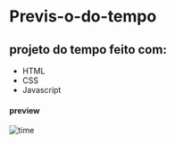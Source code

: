 # Previs-o-do-tempo
## projeto do tempo feito com:
- HTML
- CSS
- Javascript

#### preview
![time](https://github.com/RobertFill/Previs-o-do-tempo/assets/121053613/d7843db7-1cbb-4949-a80b-d0ac6c2559c2)
